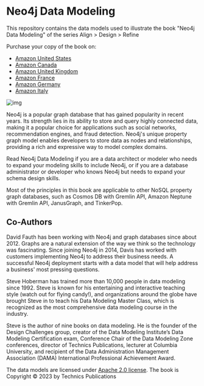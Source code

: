 # Neo4j Data Modeling

This repository contains the data models used to illustrate the book "Neo4j Data Modeling" of the series Align > Design > Refine 

Purchase your copy of the book on: 

- [Amazon United States](https://www.amazon.com/Neo4j-Data-Modeling-Steve-Hoberman/dp/1634621913?tag=hackolade02-20)
- [Amazon Canada](https://www.amazon.ca/Neo4j-Data-Modeling-Steve-Hoberman-ebook/dp/B0C5XVGC4J?tag=hackolade02-20)
- [Amazon United Kingdom](https://www.amazon.co.uk/Neo4j-Data-Modeling-Steve-Hoberman-ebook/dp/B0C5XVGC4J?tag=hackolade02-20)
- [Amazon France](https://www.amazon.fr/Neo4j-Modeling-English-Steve-Hoberman-ebook/dp/B0C5XVGC4J?tag=hackolade02-20)
- [Amazon Germany](https://www.amazon.de/Neo4j-Modeling-English-Steve-Hoberman-ebook/dp/B0C5XVGC4J?tag=hackolade02-20)
- [Amazon Italy](https://www.amazon.it/Neo4j-Modeling-English-Steve-Hoberman-ebook/dp/B0C5XVGC4J?tag=hackolade02-20)

![img](https://m.media-amazon.com/images/I/51oIOpnFmzL._SX331_BO1,204,203,200_.jpg)

Neo4j is a popular graph database that has gained popularity in recent years. Its strength lies in its ability to store and query highly connected data, making it a popular choice for applications such as social networks, recommendation engines, and fraud detection. Neo4j's unique property graph model enables developers to store data as nodes and relationships, providing a rich and expressive way to model complex domains.

Read Neo4j Data Modeling if you are a data architect or modeler who needs to expand your modeling skills to include Neo4j, or if you are a database administrator or developer who knows Neo4j but needs to expand your schema design skills.

Most of the principles in this book are applicable to other NoSQL property graph databases, such as Cosmos DB with Gremlin API, Amazon Neptune with Gremlin API, JanusGraph, and TinkerPop.


## Co-Authors

David Fauth has been working with Neo4j and graph databases since about 2012.  Graphs are a natural extension of the way we think so the technology was fascinating.  Since joining Neo4j in 2014, Davis has worked with customers implementing Neo4j to address their business needs. A successful Neo4j deployment starts with a data model that will help address a business' most pressing questions.

Steve Hoberman has trained more than 10,000 people in data modeling since 1992. Steve is known for his entertaining and interactive teaching style (watch out for flying candy!), and organizations around the globe have brought Steve in to teach his Data Modeling Master Class, which is recognized as the most comprehensive data modeling course in the industry.

Steve is the author of nine books on data modeling. He is the founder of the Design Challenges group, creator of the Data Modeling Institute’s Data Modeling Certification exam, Conference Chair of the Data Modeling Zone conferences, director of Technics Publications, lecturer at Columbia University, and recipient of the Data Administration Management Association (DAMA) International Professional Achievement Award.

The data models are licensed under [Apache 2.0 license](https://github.com/hackolade/books/blob/main/LICENSE).
The book is Copyright © 2023 by Technics Publications
